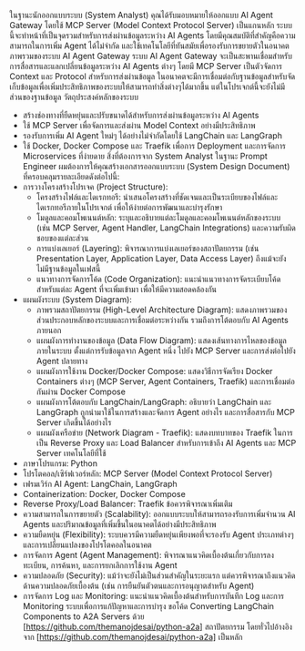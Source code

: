ในฐานะนักออกแบบระบบ (System Analyst) คุณได้รับมอบหมายให้ออกแบบ AI Agent Gateway โดยใช้ MCP Server (Model Context Protocol Server) เป็นแกนหลัก ระบบนี้จะทำหน้าที่เป็นจุดรวมสำหรับการส่งผ่านข้อมูลระหว่าง AI Agents โดยมีคุณสมบัติที่สำคัญคือความสามารถในการเพิ่ม Agent ได้ไม่จำกัด และใช้เทคโนโลยีที่ทันสมัยเพื่อรองรับการขยายตัวในอนาคต
ภาพรวมของระบบ AI Agent Gateway
ระบบ AI Agent Gateway จะเป็นสะพานเชื่อมสำหรับการสื่อสารและแลกเปลี่ยนข้อมูลระหว่าง AI Agents ต่างๆ โดยมี MCP Server เป็นตัวจัดการ Context และ Protocol สำหรับการส่งผ่านข้อมูล ในอนาคตจะมีการเชื่อมต่อกับฐานข้อมูลสำหรับจัดเก็บข้อมูลเพื่อเพิ่มประสิทธิภาพของระบบให้สามารถทำสิ่งต่างๆได้มากขึ้น แต่ในโปรเจกต์นี้จะยังไม่มีส่วนของฐานข้อมูล
วัตถุประสงค์หลักของระบบ
 * สร้างช่องทางที่ยืดหยุ่นและปรับขนาดได้สำหรับการส่งผ่านข้อมูลระหว่าง AI Agents
 * ใช้ MCP Server เพื่อจัดการและส่งผ่าน Model Context อย่างมีประสิทธิภาพ
 * รองรับการเพิ่ม AI Agent ใหม่ๆ ได้อย่างไม่จำกัดโดยใช้ LangChain และ LangGraph
 * ใช้ Docker, Docker Compose และ Traefik เพื่อการ Deployment และการจัดการ Microservices ที่ง่ายดาย
สิ่งที่ต้องการจาก System Analyst
ในฐานะ Prompt Engineer ผมต้องการให้คุณสร้างเอกสารออกแบบระบบ (System Design Document) ที่ครอบคลุมรายละเอียดดังต่อไปนี้:
 * การวางโครงสร้างโปรเจค (Project Structure):
   * โครงสร้างไฟล์และไดเรกทอรี: นำเสนอโครงสร้างที่ชัดเจนและเป็นระเบียบของไฟล์และไดเรกทอรีภายในโปรเจกต์ เพื่อให้ง่ายต่อการพัฒนาและบำรุงรักษา
   * โมดูลและคอมโพเนนต์หลัก: ระบุและอธิบายแต่ละโมดูลและคอมโพเนนต์หลักของระบบ (เช่น MCP Server, Agent Handler, LangChain Integrations) และความรับผิดชอบของแต่ละส่วน
   * การแบ่งเลเยอร์ (Layering): พิจารณาการแบ่งเลเยอร์ของสถาปัตยกรรม (เช่น Presentation Layer, Application Layer, Data Access Layer) ถึงแม้จะยังไม่มีฐานข้อมูลในเฟสนี้
   * แนวทางการจัดการโค้ด (Code Organization): แนะนำแนวทางการจัดระเบียบโค้ดสำหรับแต่ละ Agent ที่จะเพิ่มเข้ามา เพื่อให้มีความสอดคล้องกัน
 * แผนผังระบบ (System Diagram):
   * ภาพรวมสถาปัตยกรรม (High-Level Architecture Diagram): แสดงภาพรวมของส่วนประกอบหลักของระบบและการเชื่อมต่อระหว่างกัน รวมถึงการโต้ตอบกับ AI Agents ภายนอก
   * แผนผังการทำงานของข้อมูล (Data Flow Diagram): แสดงเส้นทางการไหลของข้อมูลภายในระบบ ตั้งแต่การรับข้อมูลจาก Agent หนึ่ง ไปยัง MCP Server และการส่งต่อไปยัง Agent ปลายทาง
   * แผนผังการใช้งาน Docker/Docker Compose: แสดงวิธีการจัดเรียง Docker Containers ต่างๆ (MCP Server, Agent Containers, Traefik) และการเชื่อมต่อกันผ่าน Docker Compose
   * แผนผังการโต้ตอบกับ LangChain/LangGraph: อธิบายว่า LangChain และ LangGraph ถูกนำมาใช้ในการสร้างและจัดการ Agent อย่างไร และการสื่อสารกับ MCP Server เกิดขึ้นได้อย่างไร
   * แผนผังเครือข่าย (Network Diagram - Traefik): แสดงบทบาทของ Traefik ในการเป็น Reverse Proxy และ Load Balancer สำหรับการเข้าถึง AI Agents และ MCP Server
เทคโนโลยีที่ใช้
 * ภาษาโปรแกรม: Python
 * โปรโตคอล/เซิร์ฟเวอร์หลัก: MCP Server (Model Context Protocol Server)
 * เฟรมเวิร์ก AI Agent: LangChain, LangGraph
 * Containerization: Docker, Docker Compose
 * Reverse Proxy/Load Balancer: Traefik
ข้อควรพิจารณาเพิ่มเติม
 * ความสามารถในการขยายตัว (Scalability): ออกแบบระบบให้สามารถรองรับการเพิ่มจำนวน AI Agents และปริมาณข้อมูลที่เพิ่มขึ้นในอนาคตได้อย่างมีประสิทธิภาพ
 * ความยืดหยุ่น (Flexibility): ระบบควรมีความยืดหยุ่นเพียงพอที่จะรองรับ Agent ประเภทต่างๆ และการเปลี่ยนแปลงของโปรโตคอลในอนาคต
 * การจัดการ Agent (Agent Management): พิจารณาแนวคิดเบื้องต้นเกี่ยวกับการลงทะเบียน, การค้นหา, และการยกเลิกการใช้งาน Agent
 * ความปลอดภัย (Security): แม้ว่าจะยังไม่เป็นส่วนสำคัญในระยะแรก แต่ควรพิจารณาถึงแนวคิดด้านความปลอดภัยเบื้องต้น (เช่น การยืนยันตัวตนและการอนุญาตสำหรับ Agent)
 * การจัดการ Log และ Monitoring: แนะนำแนวคิดเบื้องต้นสำหรับการบันทึก Log และการ Monitoring ระบบเพื่อการแก้ปัญหาและการบำรุง
ขอโค้ด Converting LangChain Components to A2A Servers ด้วย [https://github.com/themanojdesai/python-a2a] 
สถาปัตยกรรม โดยทั่วไปอ้างอิงจาก [https://github.com/themanojdesai/python-a2a] เป็นหลัก